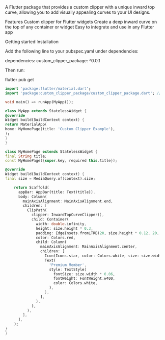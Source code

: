 A Flutter package that provides a custom clipper with a unique inward top curve, allowing you to add visually appealing curves to your UI designs.

Features
Custom clipper for Flutter widgets Create a deep inward curve on the top of any container or widget Easy to integrate and use in any Flutter app

Getting started
Installation

Add the following line to your pubspec.yaml under dependencies:

dependencies: custom_clipper_package: ^0.0.1

Then run:

flutter pub get


```dart
import 'package:flutter/material.dart';
import 'package:custom_clipper_package/custom_clipper_package.dart'; // Import the package

void main() => runApp(MyApp());

class MyApp extends StatelessWidget {
@override
Widget build(BuildContext context) {
return MaterialApp(
home: MyHomePage(title: 'Custom Clipper Example'),
);
}
}

class MyHomePage extends StatelessWidget {
final String title;
const MyHomePage({super.key, required this.title});

@override
Widget build(BuildContext context) {
final size = MediaQuery.of(context).size;

    return Scaffold(
      appBar: AppBar(title: Text(title)),
      body: Column(
        mainAxisAlignment: MainAxisAlignment.end,
        children: [
          ClipPath(
            clipper: InwardTopCurveClipper(),
            child: Container(
              width: double.infinity,
              height: size.height * 0.3,
              padding: EdgeInsets.fromLTRB(20, size.height * 0.12, 20, 20),
              color: Colors.red,
              child: Column(
                mainAxisAlignment: MainAxisAlignment.center,
                children: [
                  Icon(Icons.star, color: Colors.white, size: size.width * 0.1),
                  Text(
                    'Premium Member',
                    style: TextStyle(
                      fontSize: size.width * 0.06,
                      fontWeight: FontWeight.w400,
                      color: Colors.white,
                    ),
                  ),
                ],
              ),
            ),
          ),
        ],
      ),
    );
}
}
```